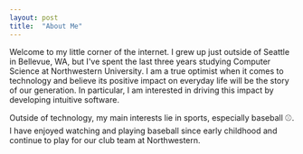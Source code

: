 ```yaml
---
layout: post
title:  "About Me"
---
```

Welcome to my little corner of the internet. I grew up just outside of Seattle in Bellevue, WA, but I've spent the last three years studying Computer Science at Northwestern University. I am a true optimist when it comes to technology and believe its positive impact on everyday life will be the story of our generation. In particular, I am interested in driving this impact by developing intuitive software.

Outside of technology, my main interests lie in sports, especially baseball ⚾️. I have enjoyed watching and playing baseball since early childhood and continue to play for our club team at Northwestern.